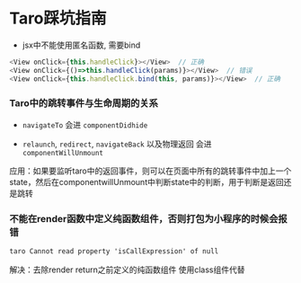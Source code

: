 # Taro踩坑指南

- jsx中不能使用匿名函数, 需要bind
```js
<View onClick={this.handleClick}></View>  // 正确
<View onClick={()=>this.handleClick(params)}></View>  // 错误
<View onClick={this.handleClick.bind(this, params)}></View>  // 正确
```

### Taro中的跳转事件与生命周期的关系
- `navigateTo` 会进  `componentDidhide`

- `relaunch`,  `redirect`, `navigateBack` 以及物理返回 会进 `componentWillUnmount`

应用：如果要监听taro中的返回事件，则可以在页面中所有的跳转事件中加上一个state，然后在componentwillUnmount中判断state中的判断，用于判断是返回还是跳转

### 不能在render函数中定义纯函数组件，否则打包为小程序的时候会报错
```cmd
taro Cannot read property 'isCallExpression' of null
```
解决：去除render return之前定义的纯函数组件 使用class组件代替
